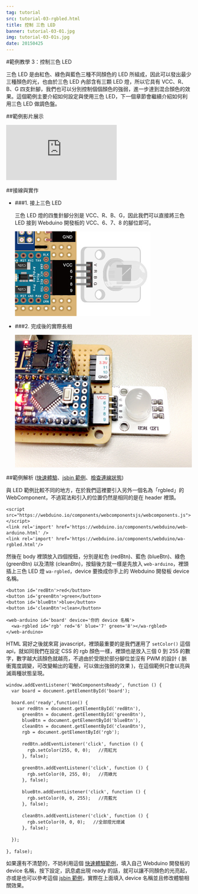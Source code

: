 ```yaml
---
tag: tutorial
src: tutorial-03-rgbled.html
title: 控制 三色 LED
banner: tutorial-03-01.jpg
img: tutorial-03-01s.jpg
date: 20150425
---
```


<!-- @@master  = ../../_layout.html-->

<!-- @@block  =  meta-->

<title>範例教學 3：控制 三色 LED :::: Webduino = Web × Arduino</title>

<meta name="description" content="三色 LED 是由紅色、綠色與藍色三種不同顏色的 LED 所組成，因此可以發出最少三種顏色的光，也由於三色 LED 內部含有三顆 LED 燈，所以它具有 VCC、R、B、G 四支針腳，我們也可以分別控制個個顏色的強弱，進一步達到混合顏色的效果。這個 webduino 的範例主要介紹如何設定與使用三色 LED，下一個章節會繼續介紹如何利用三色 LED 做調色盤。">

<meta itemprop="description" content="三色 LED 是由紅色、綠色與藍色三種不同顏色的 LED 所組成，因此可以發出最少三種顏色的光，也由於三色 LED 內部含有三顆 LED 燈，所以它具有 VCC、R、B、G 四支針腳，我們也可以分別控制個個顏色的強弱，進一步達到混合顏色的效果。這個 webduino 的範例主要介紹如何設定與使用三色 LED，下一個章節會繼續介紹如何利用三色 LED 做調色盤。">

<meta property="og:description" content="三色 LED 是由紅色、綠色與藍色三種不同顏色的 LED 所組成，因此可以發出最少三種顏色的光，也由於三色 LED 內部含有三顆 LED 燈，所以它具有 VCC、R、B、G 四支針腳，我們也可以分別控制個個顏色的強弱，進一步達到混合顏色的效果。這個 webduino 的範例主要介紹如何設定與使用三色 LED，下一個章節會繼續介紹如何利用三色 LED 做調色盤。">

<meta property="og:title" content="範例教學 3：控制 三色 LED" >

<meta property="og:url" content="https://webduino.io/tutorials/tutorial-03-rgbled.html">

<meta property="og:image" content="https://webduino.io/img/tutorials/tutorial-03-01s.jpg">

<meta itemprop="image" content="https://webduino.io/img/tutorials/tutorial-03-01s.jpg">

<include src="../_include-tutorials.html"></include>

<!-- @@close-->



<!-- @@block  =  tutorials-->
#範例教學 3：控制三色 LED

三色 LED 是由紅色、綠色與藍色三種不同顏色的 LED 所組成，因此可以發出最少三種顏色的光，也由於三色 LED 內部含有三顆 LED 燈，所以它具有 VCC、R、B、G 四支針腳，我們也可以分別控制個個顏色的強弱，進一步達到混合顏色的效果。這個範例主要介紹如何設定與使用三色 LED，下一個章節會繼續介紹如何利用三色 LED 做調色盤。

##範例影片展示

<iframe class="youtube" src="https://www.youtube.com/embed/VVIFWFtKr0A" frameborder="0" allowfullscreen></iframe>

##接線與實作

- ###1. 接上三色 LED

	三色 LED 燈的四隻針腳分別是 VCC、R、B、G，因此我們可以直接將三色 LED 接到 Webduino 開發板的 VCC、6、7、8 的腳位即可。

	![](../img/tutorials/tutorial-03-02.jpg)

- ###2. 完成後的實際長相

	![](../img/tutorials/tutorial-03-03.jpg)


##範例解析 ([快速體驗](http://webduinoio.github.io/samples/content/rgbled/index.html)、[jsbin 範例](http://jsbin.com/ridifi/6/edit?html,js,output)、[檢查連線狀態](https://webduino.io/device.html))

與 LED 範例比較不同的地方，在於我們這裡要引入另外一個名為「rgbled」的 WebComponent，不過寫法和引入的位置仍然是相同的是在 header 裡頭。

	<script src="https://webduino.io/components/webcomponentsjs/webcomponents.js"></script>
	<link rel='import' href='https://webduino.io/components/webduino/web-arduino.html' />
	<link rel='import' href='https://webduino.io/components/webduino/wa-rgbled.html'/>

然後在 body 裡頭放入四個按鈕，分別是紅色 (redBtn)、藍色 (blueBtn)、綠色 (greenBtn) 以及清除 (cleanBtn)，按鈕後方就一樣是先放入 `web-arduino`，裡頭插上三色 LED 燈 `wa-rgbled`，device 要換成你手上的 Webduino 開發板 device 名稱。

	<button id='redBtn'>red</button>
	<button id='greenBtn'>green</button>
	<button id='blueBtn'>blue</button>
	<button id='cleanBtn'>clean</button>

	<web-arduino id='board' device='你的 device 名稱'>
	  <wa-rgbled id='rgb' red='6' blue='7' green='8'></wa-rgbled>
	</web-arduino>

HTML 寫好之後就來寫 javascript，裡頭最重要的是我們運用了 `setColor()` 這個 api，就如同我們在設定 CSS 的 rgb 顏色一樣，裡頭也是放入三個 0 到 255 的數字，數字越大該顏色就越亮，不過由於受限於部分腳位並沒有 PWM 的設計 ( 脈衝寬度調變，可改變輸出的電壓，可以做出強弱的效果 )，在這個範例只會以亮與滅兩種狀態呈現。

	window.addEventListener('WebComponentsReady', function () {
	  var board = document.getElementById('board');

	  board.on('ready',function() {
	    var redBtn = document.getElementById('redBtn'),
	      greenBtn = document.getElementById('greenBtn'),
	      blueBtn = document.getElementById('blueBtn'),
	      cleanBtn = document.getElementById('cleanBtn'),
	      rgb = document.getElementById('rgb');

	      redBtn.addEventListener('click', function () {
	        rgb.setColor(255, 0, 0);   //亮紅光
	      }, false);

	      greenBtn.addEventListener('click', function () {
	        rgb.setColor(0, 255, 0);   //亮綠光
	      }, false);

	      blueBtn.addEventListener('click', function () {
	        rgb.setColor(0, 0, 255);   //亮藍光
	      }, false);

	      cleanBtn.addEventListener('click', function () {
	        rgb.setColor(0, 0, 0);   //全部燈光熄滅
	      }, false);

	  });

	}, false);

如果還有不清楚的，不妨利用這個 [快速體驗範例](http://webduinoio.github.io/samples/content/rgbled/index.html)，填入自己 Webduino 開發板的 device 名稱，按下設定，訊息處出現 ready 的話，就可以讓不同顏色的光亮起，亦或是也可以參考這個 [jsbin 範例](http://jsbin.com/ridifi/6/edit?html,js,output)，實際在上面填入 device 名稱並且修改體驗相關效果。



<!-- @@close-->